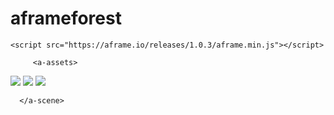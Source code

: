 # aframeforest
<!DOCTYPE html>
<html lang="en" dir="ltr">
  <head>
    <meta charset="utf-8">
    <title></title>
  </head>

	<script src="https://aframe.io/releases/1.0.3/aframe.min.js"></script>
  <script src="https://rawgit.com/Ctrl-Alt-Zen/aframe-mobile-controls/master/components/twoway-motion/twoway-motion.js"></script>

  <body>
      <a-scene>
        
         <a-assets>
   <img id="skyLeaves" src="filipo203.github.io/aframe-forest-environment/assets/autumn_forest_02.jpg" crossorigin="anonymous">
   <img id="groundTexture" src="filipo203.github.io/aframe-forest-environment/floor_leaves.jpg" crossorigin="anonymous">
   <img id="wik01" src="filipo203.github.io/aframe-forest-environment/assets/wik_forest.jpg" />
         </a-assets>
  
      </a-scene>
  </body>
</html>
